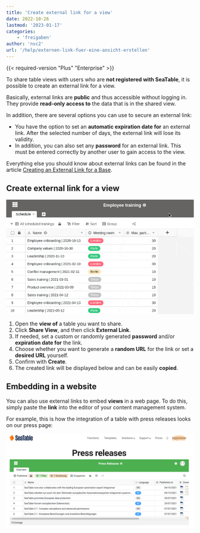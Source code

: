 ```yaml
---
title: 'Create external link for a view'
date: 2022-10-26
lastmod: '2023-01-17'
categories:
    - 'freigaben'
author: 'nsc2'
url: '/help/externen-link-fuer-eine-ansicht-erstellen'
---
```


{{< required-version "Plus" "Enterprise" >}}

To share table views with users who are **not registered with SeaTable**, it is possible to create an external link for a view.

Basically, external links are **public** and thus accessible without logging in. They provide **read-only access to** the data that is in the shared view.

In addition, there are several options you can use to secure an external link:

- You have the option to set an **automatic expiration date for** an external link. After the selected number of days, the external link will lose its validity.
- In addition, you can also set any **password** for an external link. This must be entered correctly by another user to gain access to the view.

Everything else you should know about external links can be found in the article [Creating an External Link for a Base](https://seatable.io/en/docs/freigabelinks/externer-link-erklaert/).

## Create external link for a view

![Create external link for a view in SeaTable](images/create-an-external-link-for-a-view-2.gif)

1. Open the **view of** a table you want to share.
2. Click **Share View**, and then click **External Link**.
3. If needed, set a custom or randomly generated **password** and/or **expiration date for** the link.
4. Choose whether you want to generate a **random URL** for the link or set a **desired URL** yourself.
5. Confirm with **Create**.
6. The created link will be displayed below and can be easily **copied**.

## Embedding in a website

You can also use external links to embed **views** in a web page. To do this, simply paste the **link** into the editor of your content management system.

For example, this is how the integration of a table with press releases looks on our press page:

![Embedding external views into a website.](images/image-1666823263581.png)
